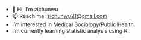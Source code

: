 - 👋 Hi, I’m zichunwu
- 📫 Reach me: zichunwu21@gmail.com
-  I’m interested in Medical Sociology/Public Health.
-  I’m currently learning statistic analysis using R.

<!---
zichunwu21/zichunwu21 is a ✨ special ✨ repository because its `README.md` (this file) appears on your GitHub profile.
You can click the Preview link to take a look at your changes.
--->
